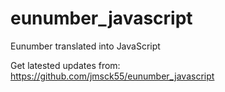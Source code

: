 # eunumber_javascript
Eunumber translated into JavaScript

Get latested updates from:
https://github.com/jmsck55/eunumber_javascript
